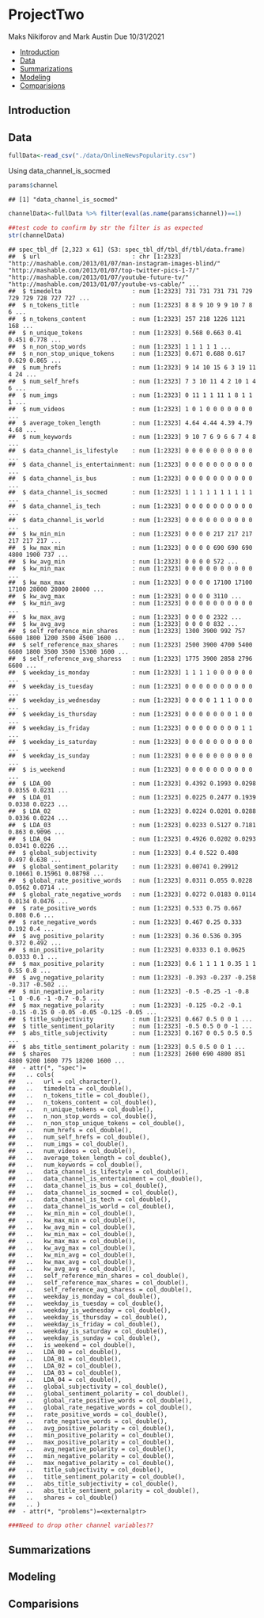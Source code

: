 ProjectTwo
================
Maks Nikiforov and Mark Austin
Due 10/31/2021

-   [Introduction](#introduction)
-   [Data](#data)
-   [Summarizations](#summarizations)
-   [Modeling](#modeling)
-   [Comparisions](#comparisions)

## Introduction

## Data

``` r
fullData<-read_csv("./data/OnlineNewsPopularity.csv")
```

Using data\_channel\_is\_socmed

``` r
params$channel
```

    ## [1] "data_channel_is_socmed"

``` r
channelData<-fullData %>% filter(eval(as.name(params$channel))==1) 

##test code to confirm by str the filter is as expected
str(channelData)
```

    ## spec_tbl_df [2,323 x 61] (S3: spec_tbl_df/tbl_df/tbl/data.frame)
    ##  $ url                          : chr [1:2323] "http://mashable.com/2013/01/07/man-instagram-images-blind/" "http://mashable.com/2013/01/07/top-twitter-pics-1-7/" "http://mashable.com/2013/01/07/youtube-future-tv/" "http://mashable.com/2013/01/07/youtube-vs-cable/" ...
    ##  $ timedelta                    : num [1:2323] 731 731 731 731 729 729 729 728 727 727 ...
    ##  $ n_tokens_title               : num [1:2323] 8 8 9 10 9 9 10 7 8 6 ...
    ##  $ n_tokens_content             : num [1:2323] 257 218 1226 1121 168 ...
    ##  $ n_unique_tokens              : num [1:2323] 0.568 0.663 0.41 0.451 0.778 ...
    ##  $ n_non_stop_words             : num [1:2323] 1 1 1 1 1 ...
    ##  $ n_non_stop_unique_tokens     : num [1:2323] 0.671 0.688 0.617 0.629 0.865 ...
    ##  $ num_hrefs                    : num [1:2323] 9 14 10 15 6 3 19 11 4 24 ...
    ##  $ num_self_hrefs               : num [1:2323] 7 3 10 11 4 2 10 1 4 6 ...
    ##  $ num_imgs                     : num [1:2323] 0 11 1 1 11 1 8 1 1 1 ...
    ##  $ num_videos                   : num [1:2323] 1 0 1 0 0 0 0 0 0 0 ...
    ##  $ average_token_length         : num [1:2323] 4.64 4.44 4.39 4.79 4.68 ...
    ##  $ num_keywords                 : num [1:2323] 9 10 7 6 9 6 6 7 4 8 ...
    ##  $ data_channel_is_lifestyle    : num [1:2323] 0 0 0 0 0 0 0 0 0 0 ...
    ##  $ data_channel_is_entertainment: num [1:2323] 0 0 0 0 0 0 0 0 0 0 ...
    ##  $ data_channel_is_bus          : num [1:2323] 0 0 0 0 0 0 0 0 0 0 ...
    ##  $ data_channel_is_socmed       : num [1:2323] 1 1 1 1 1 1 1 1 1 1 ...
    ##  $ data_channel_is_tech         : num [1:2323] 0 0 0 0 0 0 0 0 0 0 ...
    ##  $ data_channel_is_world        : num [1:2323] 0 0 0 0 0 0 0 0 0 0 ...
    ##  $ kw_min_min                   : num [1:2323] 0 0 0 0 217 217 217 217 217 217 ...
    ##  $ kw_max_min                   : num [1:2323] 0 0 0 0 690 690 690 4800 1900 737 ...
    ##  $ kw_avg_min                   : num [1:2323] 0 0 0 0 572 ...
    ##  $ kw_min_max                   : num [1:2323] 0 0 0 0 0 0 0 0 0 0 ...
    ##  $ kw_max_max                   : num [1:2323] 0 0 0 0 17100 17100 17100 28000 28000 28000 ...
    ##  $ kw_avg_max                   : num [1:2323] 0 0 0 0 3110 ...
    ##  $ kw_min_avg                   : num [1:2323] 0 0 0 0 0 0 0 0 0 0 ...
    ##  $ kw_max_avg                   : num [1:2323] 0 0 0 0 2322 ...
    ##  $ kw_avg_avg                   : num [1:2323] 0 0 0 0 832 ...
    ##  $ self_reference_min_shares    : num [1:2323] 1300 3900 992 757 6600 1800 1200 3500 4500 1600 ...
    ##  $ self_reference_max_shares    : num [1:2323] 2500 3900 4700 5400 6600 1800 3500 3500 15300 1600 ...
    ##  $ self_reference_avg_sharess   : num [1:2323] 1775 3900 2858 2796 6600 ...
    ##  $ weekday_is_monday            : num [1:2323] 1 1 1 1 0 0 0 0 0 0 ...
    ##  $ weekday_is_tuesday           : num [1:2323] 0 0 0 0 0 0 0 0 0 0 ...
    ##  $ weekday_is_wednesday         : num [1:2323] 0 0 0 0 1 1 1 0 0 0 ...
    ##  $ weekday_is_thursday          : num [1:2323] 0 0 0 0 0 0 0 1 0 0 ...
    ##  $ weekday_is_friday            : num [1:2323] 0 0 0 0 0 0 0 0 1 1 ...
    ##  $ weekday_is_saturday          : num [1:2323] 0 0 0 0 0 0 0 0 0 0 ...
    ##  $ weekday_is_sunday            : num [1:2323] 0 0 0 0 0 0 0 0 0 0 ...
    ##  $ is_weekend                   : num [1:2323] 0 0 0 0 0 0 0 0 0 0 ...
    ##  $ LDA_00                       : num [1:2323] 0.4392 0.1993 0.0298 0.0355 0.0231 ...
    ##  $ LDA_01                       : num [1:2323] 0.0225 0.2477 0.1939 0.0338 0.0223 ...
    ##  $ LDA_02                       : num [1:2323] 0.0224 0.0201 0.0288 0.0336 0.0224 ...
    ##  $ LDA_03                       : num [1:2323] 0.0233 0.5127 0.7181 0.863 0.9096 ...
    ##  $ LDA_04                       : num [1:2323] 0.4926 0.0202 0.0293 0.0341 0.0226 ...
    ##  $ global_subjectivity          : num [1:2323] 0.4 0.522 0.408 0.497 0.638 ...
    ##  $ global_sentiment_polarity    : num [1:2323] 0.00741 0.29912 0.10661 0.15961 0.08798 ...
    ##  $ global_rate_positive_words   : num [1:2323] 0.0311 0.055 0.0228 0.0562 0.0714 ...
    ##  $ global_rate_negative_words   : num [1:2323] 0.0272 0.0183 0.0114 0.0134 0.0476 ...
    ##  $ rate_positive_words          : num [1:2323] 0.533 0.75 0.667 0.808 0.6 ...
    ##  $ rate_negative_words          : num [1:2323] 0.467 0.25 0.333 0.192 0.4 ...
    ##  $ avg_positive_polarity        : num [1:2323] 0.36 0.536 0.395 0.372 0.492 ...
    ##  $ min_positive_polarity        : num [1:2323] 0.0333 0.1 0.0625 0.0333 0.1 ...
    ##  $ max_positive_polarity        : num [1:2323] 0.6 1 1 1 1 0.35 1 1 0.55 0.8 ...
    ##  $ avg_negative_polarity        : num [1:2323] -0.393 -0.237 -0.258 -0.317 -0.502 ...
    ##  $ min_negative_polarity        : num [1:2323] -0.5 -0.25 -1 -0.8 -1 0 -0.6 -1 -0.7 -0.5 ...
    ##  $ max_negative_polarity        : num [1:2323] -0.125 -0.2 -0.1 -0.15 -0.15 0 -0.05 -0.05 -0.125 -0.05 ...
    ##  $ title_subjectivity           : num [1:2323] 0.667 0.5 0 0 1 ...
    ##  $ title_sentiment_polarity     : num [1:2323] -0.5 0.5 0 0 -1 ...
    ##  $ abs_title_subjectivity       : num [1:2323] 0.167 0 0.5 0.5 0.5 ...
    ##  $ abs_title_sentiment_polarity : num [1:2323] 0.5 0.5 0 0 1 ...
    ##  $ shares                       : num [1:2323] 2600 690 4800 851 4800 9200 1600 775 18200 1600 ...
    ##  - attr(*, "spec")=
    ##   .. cols(
    ##   ..   url = col_character(),
    ##   ..   timedelta = col_double(),
    ##   ..   n_tokens_title = col_double(),
    ##   ..   n_tokens_content = col_double(),
    ##   ..   n_unique_tokens = col_double(),
    ##   ..   n_non_stop_words = col_double(),
    ##   ..   n_non_stop_unique_tokens = col_double(),
    ##   ..   num_hrefs = col_double(),
    ##   ..   num_self_hrefs = col_double(),
    ##   ..   num_imgs = col_double(),
    ##   ..   num_videos = col_double(),
    ##   ..   average_token_length = col_double(),
    ##   ..   num_keywords = col_double(),
    ##   ..   data_channel_is_lifestyle = col_double(),
    ##   ..   data_channel_is_entertainment = col_double(),
    ##   ..   data_channel_is_bus = col_double(),
    ##   ..   data_channel_is_socmed = col_double(),
    ##   ..   data_channel_is_tech = col_double(),
    ##   ..   data_channel_is_world = col_double(),
    ##   ..   kw_min_min = col_double(),
    ##   ..   kw_max_min = col_double(),
    ##   ..   kw_avg_min = col_double(),
    ##   ..   kw_min_max = col_double(),
    ##   ..   kw_max_max = col_double(),
    ##   ..   kw_avg_max = col_double(),
    ##   ..   kw_min_avg = col_double(),
    ##   ..   kw_max_avg = col_double(),
    ##   ..   kw_avg_avg = col_double(),
    ##   ..   self_reference_min_shares = col_double(),
    ##   ..   self_reference_max_shares = col_double(),
    ##   ..   self_reference_avg_sharess = col_double(),
    ##   ..   weekday_is_monday = col_double(),
    ##   ..   weekday_is_tuesday = col_double(),
    ##   ..   weekday_is_wednesday = col_double(),
    ##   ..   weekday_is_thursday = col_double(),
    ##   ..   weekday_is_friday = col_double(),
    ##   ..   weekday_is_saturday = col_double(),
    ##   ..   weekday_is_sunday = col_double(),
    ##   ..   is_weekend = col_double(),
    ##   ..   LDA_00 = col_double(),
    ##   ..   LDA_01 = col_double(),
    ##   ..   LDA_02 = col_double(),
    ##   ..   LDA_03 = col_double(),
    ##   ..   LDA_04 = col_double(),
    ##   ..   global_subjectivity = col_double(),
    ##   ..   global_sentiment_polarity = col_double(),
    ##   ..   global_rate_positive_words = col_double(),
    ##   ..   global_rate_negative_words = col_double(),
    ##   ..   rate_positive_words = col_double(),
    ##   ..   rate_negative_words = col_double(),
    ##   ..   avg_positive_polarity = col_double(),
    ##   ..   min_positive_polarity = col_double(),
    ##   ..   max_positive_polarity = col_double(),
    ##   ..   avg_negative_polarity = col_double(),
    ##   ..   min_negative_polarity = col_double(),
    ##   ..   max_negative_polarity = col_double(),
    ##   ..   title_subjectivity = col_double(),
    ##   ..   title_sentiment_polarity = col_double(),
    ##   ..   abs_title_subjectivity = col_double(),
    ##   ..   abs_title_sentiment_polarity = col_double(),
    ##   ..   shares = col_double()
    ##   .. )
    ##  - attr(*, "problems")=<externalptr>

``` r
###Need to drop other channel variables??
```

## Summarizations

## Modeling

## Comparisions
